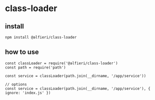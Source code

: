 # class-loader

## install

```
npm install @alfieri/class-loader
```

## how to use

```
const classLoader = require('@alfieri/class-loader')
const path = require('path')

const service = classLoader(path.join(__dirname, '/app/service'))

// options
const service = classLoader(path.join(__dirname, '/app/service'), { ignore: 'index.js' })
```
